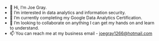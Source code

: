 - 👋 Hi, I’m Joe Gray.
- 👀 I’m interested in data analytics and information security.
- 🌱 I’m currently completing my Google Data Analytics Certification.
- 💞️ I’m looking to collaborate on anything I can get my hands on and learn to understand.
- 📫 You can reach me at my business email - joegray1266@hotmail.com

<!---
Gray-Tech/Gray-Tech is a ✨ special ✨ repository because its `README.md` (this file) appears on your GitHub profile.
You can click the Preview link to take a look at your changes.
--->
